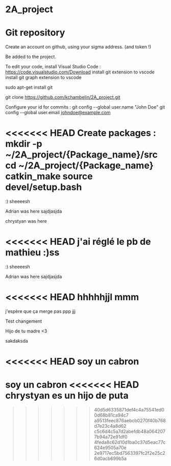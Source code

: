 # 2A_project
# Git repository

Create an account on github, using your sigma address. (and token !)

Be added to the project.

To edit your code, install Visual Studio Code : https://code.visualstudio.com/Download
install git extension to vscode
install git graph extension to vscode

sudo apt-get install git

git clone https://github.com/kchambelin/2A_project.git


Configure your id for commits :
git config --global user.name "John Doe"
git config --global user.email johndoe@example.com



<<<<<<< HEAD
Create packages :
mkdir -p ~/2A_project/{Package_name}/src
cd ~/2A_project/{Package_name}
catkin_make
source devel/setup.bash 
=======
:) sheeeesh

Adrian was here sajdjasjda

chrystyan was here

<<<<<<< HEAD
j'ai réglé le pb de mathieu :)ss
=======
:) sheeeesh


Adrian was here
sajdjasjda

<<<<<<< HEAD
hhhhhjjl
mmm
=======
j'espère que ça merge pas ppp
jjj

Test changement

Hijo de tu madre <3

sakdaksda


<<<<<<< HEAD
soy un cabron
=======
soy un cabron
<<<<<<< HEAD
chrystyan es un hijo de puta
=======
>>>>>>> 40d5d6335871def4c4a75541ed00d68b81ca94c7
>>>>>>> a9513feec876aebcb0270f40b768d7e23c4a8d62
>>>>>>> c5c6d4c5a7d2abefdb48a0642077b94a72e91df0
>>>>>>> 4feda8c62d10d1ba0c37d5eac77c624e9505a70e
>>>>>>> 2e9717ec5bd7563397fc2f2e25c26d0acb699b5a
